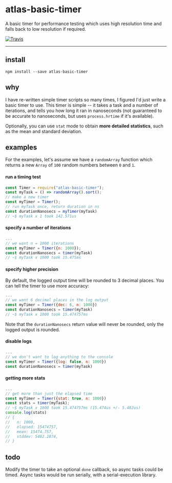 # atlas-basic-timer

A basic timer for performance testing which uses high resolution time and falls back to low resolution if required.

[![Travis](https://img.shields.io/travis/atlassubbed/atlas-basic-timer.svg)](https://travis-ci.org/atlassubbed/atlas-basic-timer)

---

## install

```
npm install --save atlas-basic-timer
```

## why

I have re-written simple timer scripts so many times, I figured I'd just write a basic timer to use. This timer is simple -- it takes a task and a number of iterations, and tells you how long it ran in nanoseconds (not guaranteed to be accurate to nanoseconds, but uses `process.hrtime` if it's available).

Optionally, you can use `stat` mode to obtain **more detailed statistics**, such as the mean and standard deviation.

## examples

For the examples, let's assume we have a `randomArray` function which returns a new `Array` of `100` random numbers between `0` and `1`.

#### run a timing test

```javascript
const Timer = require("atlas-basic-timer");
const myTask = () => randomArray().sort();
// make a new timer
const myTimer = Timer();
// run myTask once, return duration in ns
const durationNanosecs = myTimer(myTask)
// ~$ myTask x 1 took 142.571us
```

#### specify a number of iterations

```javascript
...
// we want n = 1000 iterations
const myTimer = Timer({n: 1000});
const durationNanosecs = timer(myTask)
// ~$ myTask x 1000 took 15.475ms
```

#### specify higher precision

By default, the logged output time will be rounded to 3 decimal places. You can tell the timer to use more accuracy:

```javascript
...
// we want 6 decimal places in the log output
const myTimer = Timer({dec: 6, n: 1000})
const durationNanosecs = timer(myTask)
// ~$ myTask x 1000 took 15.474757ms
```

Note that the `durationNanosecs` return value will never be rounded, only the logged output is rounded.

#### disable logs

```javascript
...
// we don't want to log anything to the console
const myTimer = Timer({log: false, n: 1000})
const durationNanosecs = timer(myTask)
```

#### getting more stats

```javascript
...
// get more than just the elapsed time
const myTimer = Timer({stat: true, n: 1000})
const stats = timer(myTask);
// ~$ myTask x 1000 took 15.474757ms (15.474us +/- 5.482us)
console.log(stats)
// {
//   n: 1000,
//   elapsed: 15474757,
//   mean: 15474.757,
//   stddev: 5482.2874,
// }
```

## todo

Modify the timer to take an optional `done` callback, so async tasks could be timed. Async tasks would be run serially, with a serial-execution library.